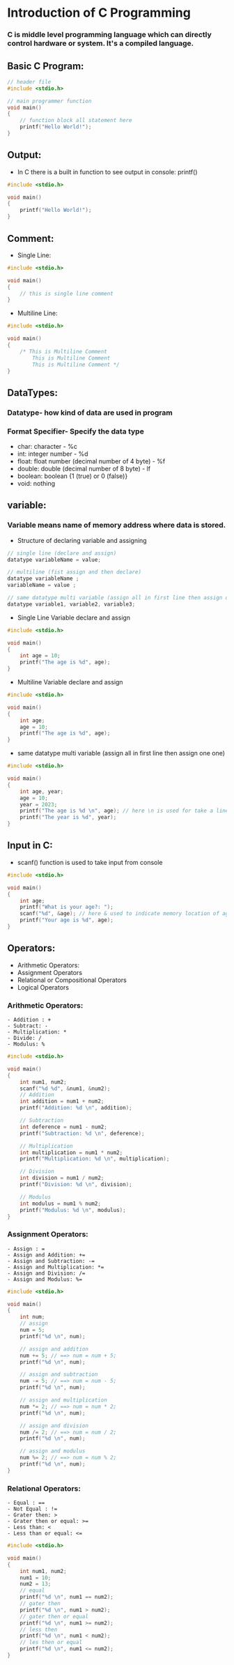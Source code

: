 # Introduction of C Programming

### C is middle level programming language which can directly control hardware or system. It's a compiled language.

## Basic C Program:

```c
// header file
#include <stdio.h>

// main programmer function
void main()
{
    // function block all statement here
    printf("Hello World!");
}
```

## Output:

- In C there is a built in function to see output in console: printf()

```c
#include <stdio.h>

void main()
{
    printf("Hello World!");
}
```

## Comment:

- Single Line:

```c
#include <stdio.h>

void main()
{
    // this is single line comment
}
```

- Multiline Line:

```c
#include <stdio.h>

void main()
{
    /* This is Multiline Comment
        This is Multiline Comment
        This is Multiline Comment */
}
```

## DataTypes:

### Datatype- how kind of data are used in program

### Format Specifier- Specify the data type

- char: character - %c
- int: integer number - %d
- float: float number (decimal number of 4 byte) - %f
- double: double (decimal number of 8 byte) - lf
- boolean: boolean {1 (true) or 0 (false)}
- void: nothing

## variable:

### Variable means name of memory address where data is stored.

- Structure of declaring variable and assigning

```c
// single line (declare and assign)
datatype variableName = value;

// multiline (fist assign and then declare)
datatype variableName ;
variableName = value ;

// same datatype multi variable (assign all in first line then assign one one)
datatype variable1, variable2, variable3;
```

- Single Line Variable declare and assign

```c
#include <stdio.h>

void main()
{
    int age = 10;
    printf("The age is %d", age);
}
```

- Multiline Variable declare and assign

```c
#include <stdio.h>

void main()
{
    int age;
    age = 10;
    printf("The age is %d", age);
}
```

- same datatype multi variable (assign all in first line then assign one one)

```c
#include <stdio.h>

void main()
{
    int age, year;
    age = 10;
    year = 2023;
    printf("The age is %d \n", age); // here \n is used for take a line break
    printf("The year is %d", year);
}
```

## Input in C:

- scanf() function is used to take input from console

```c
#include <stdio.h>

void main()
{
    int age;
    printf("What is your age?: ");
    scanf("%d", &age); // here & used to indicate memory location of age
    printf("Your age is %d", age);
}
```

## Operators:

- Arithmetic Operators:
- Assignment Operators
- Relational or Compositional Operators
- Logical Operators

### Arithmetic Operators:

```
- Addition : +
- Subtract: -
- Multiplication: *
- Divide: /
- Modulus: %
```

```c
#include <stdio.h>

void main()
{
    int num1, num2;
    scanf("%d %d", &num1, &num2);
    // Addition
    int addition = num1 + num2;
    printf("Addition: %d \n", addition);

    // Subtraction
    int deference = num1 - num2;
    printf("Subtraction: %d \n", deference);

    // Multiplication
    int multiplication = num1 * num2;
    printf("Multiplication: %d \n", multiplication);

    // Division
    int division = num1 / num2;
    printf("Division: %d \n", division);

    // Modulus
    int modulus = num1 % num2;
    printf("Modulus: %d \n", modulus);
}
```

### Assignment Operators:

```
- Assign : =
- Assign and Addition: +=
- Assign and Subtraction: -=
- Assign and Multiplication: *=
- Assign and Division: /=
- Assign and Modulus: %=
```

```c
#include <stdio.h>

void main()
{
    int num;
    // assign
    num = 5;
    printf("%d \n", num);

    // assign and addition
    num += 5; // ==> num = num + 5;
    printf("%d \n", num);

    // assign and subtraction
    num -= 5; // ==> num = num - 5;
    printf("%d \n", num);

    // assign and multiplication
    num *= 2; // ==> num = num * 2;
    printf("%d \n", num);

    // assign and division
    num /= 2; // ==> num = num / 2;
    printf("%d \n", num);

    // assign and modulus
    num %= 2; // ==> num = num % 2;
    printf("%d \n", num);
}
```

### Relational Operators:

```
- Equal : ==
- Not Equal : !=
- Grater then: >
- Grater then or equal: >=
- Less than: <
- Less than or equal: <=
```

```c
#include <stdio.h>

void main()
{
    int num1, num2;
    num1 = 10;
    num2 = 13;
    // equal
    printf("%d \n", num1 == num2);
    // gater then
    printf("%d \n", num1 > num2);
    // gater then or equal
    printf("%d \n", num1 >= num2);
    // less then
    printf("%d \n", num1 < num2);
    // les then or equal
    printf("%d \n", num1 <= num2);
}
```
